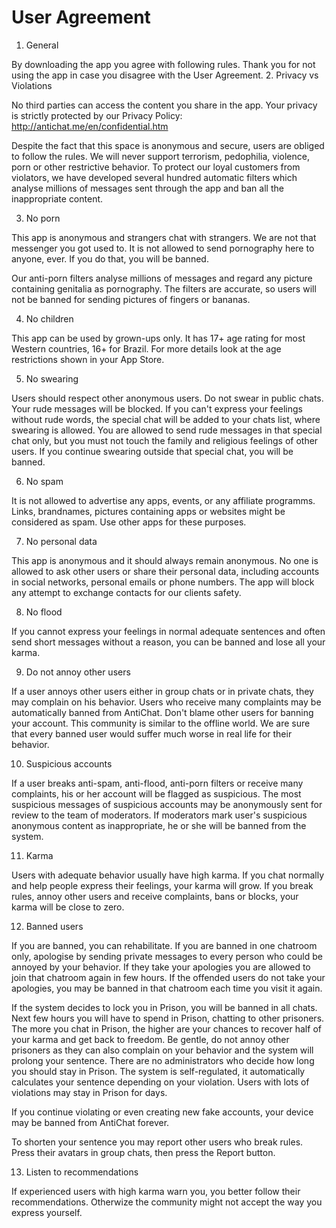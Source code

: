 # User Agreement

1. General

By downloading the app you agree with following rules. Thank you for not using the app in case you disagree with the User Agreement.
2. Privacy vs Violations

No third parties can access the content you share in the app. Your privacy is strictly protected by our Privacy Policy: http://antichat.me/en/confidential.htm

Despite the fact that this space is anonymous and secure, users are obliged to follow the rules. We will never support terrorism, pedophilia, violence, porn or other restrictive behavior. To protect our loyal customers from violators, we have developed several hundred automatic filters which analyse millions of messages sent through the app and ban all the inappropriate content.

3. No porn

This app is anonymous and strangers chat with strangers. We are not that messenger you got used to. It is not allowed to send pornography here to anyone, ever. If you do that, you will be banned.

Our anti-porn filters analyse millions of messages and regard any picture containing genitalia as pornography. The filters are accurate, so users will not be banned for sending pictures of fingers or bananas.

4. No children

This app can be used by grown-ups only. It has 17+ age rating for most Western countries, 16+ for Brazil. For more details look at the age restrictions shown in your App Store.

5. No swearing

Users should respect other anonymous users. Do not swear in public chats. Your rude messages will be blocked. If you can't express your feelings without rude words, the special chat will be added to your chats list, where swearing is allowed. You are allowed to send rude messages in that special chat only, but you must not touch the family and religious feelings of other users. If you continue swearing outside that special chat, you will be banned.

6. No spam

It is not allowed to advertise any apps, events, or any affiliate programms. Links, brandnames, pictures containing apps or websites might be considered as spam. Use other apps for these purposes.

7. No personal data

This app is anonymous and it should always remain anonymous. No one is allowed to ask other users or share their personal data, including accounts in social networks, personal emails or phone numbers. The app will block any attempt to exchange contacts for our clients safety.

8. No flood

If you cannot express your feelings in normal adequate sentences and often send short messages without a reason, you can be banned and lose all your karma.

9. Do not annoy other users

If a user annoys other users either in group chats or in private chats, they may complain on his behavior. Users who receive many complaints may be automatically banned from AntiChat. Don\'t blame other users for banning your account. This community is similar to the offline world. We are sure that every banned user would suffer much worse in real life for their behavior.

10. Suspicious accounts

If a user breaks anti-spam, anti-flood, anti-porn filters or receive many complaints, his or her account will be flagged as suspicious. The most suspicious messages of suspicious accounts may be anonymously sent for review to the team of moderators. If moderators mark user's suspicious anonymous content as inappropriate, he or she will be banned from the system.

11. Karma

Users with adequate behavior usually have high karma. If you chat normally and help people express their feelings, your karma will grow. If you break rules, annoy other users and receive complaints, bans or blocks, your karma will be close to zero.

12. Banned users

If you are banned, you can rehabilitate. If you are banned in one chatroom only, apologise by sending private messages to every person who could be annoyed by your behavior. If they take your apologies you are allowed to join that chatroom again in few hours. If the offended users do not take your apologies, you may be banned in that chatroom each time you visit it again.

If the system decides to lock you in Prison, you will be banned in all chats. Next few hours you will have to spend in Prison, chatting to other prisoners. The more you chat in Prison, the higher are your chances to recover half of your karma and get back to freedom. Be gentle, do not annoy other prisoners as they can also complain on your behavior and the system will prolong your sentence. There are no administrators who decide how long you should stay in Prison. The system is self-regulated, it automatically calculates your sentence depending on your violation. Users with lots of violations may stay in Prison for days.

If you continue violating or even creating new fake accounts, your device may be banned from AntiChat forever.

To shorten your sentence you may report other users who break rules. Press their avatars in group chats, then press the Report button.

13. Listen to recommendations

If experienced users with high karma warn you, you better follow their recommendations. Otherwize the community might not accept the way you express yourself.
